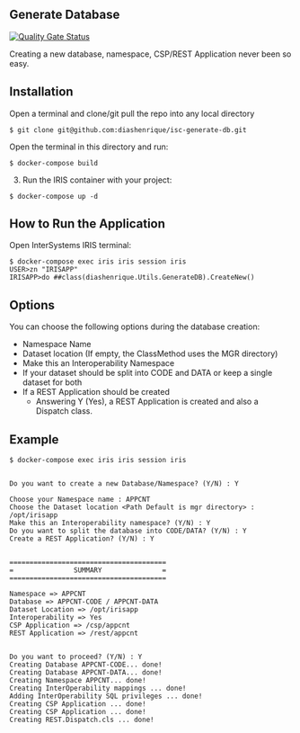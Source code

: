 ## Generate Database
[![Quality Gate Status](https://community.objectscriptquality.com/api/project_badges/measure?project=intersystems_iris_community%2Fisc-generate-db&metric=alert_status)](https://community.objectscriptquality.com/dashboard?id=intersystems_iris_community%2Fisc-generate-db) 

Creating a new database, namespace, CSP/REST Application never been so easy.  

## Installation 

Open a terminal and clone/git pull the repo into any local directory

```
$ git clone git@github.com:diashenrique/isc-generate-db.git
```

Open the terminal in this directory and run:

```
$ docker-compose build
```

3. Run the IRIS container with your project:

```
$ docker-compose up -d
```

## How to Run the Application

Open InterSystems IRIS terminal:

```
$ docker-compose exec iris iris session iris
USER>zn "IRISAPP"
IRISAPP>do ##class(diashenrique.Utils.GenerateDB).CreateNew()
```
## Options
You can choose the following options during the database creation:
* Namespace Name
* Dataset location (If empty, the ClassMethod uses the MGR directory)
* Make this an Interoperability Namespace
* If your dataset should be split into CODE and DATA or keep a single dataset for both
* If a REST Application should be created
  * Answering Y (Yes), a REST Application is created and also a Dispatch class.

## Example

```
$ docker-compose exec iris iris session iris


Do you want to create a new Database/Namespace? (Y/N) : Y

Choose your Namespace name : APPCNT
Choose the Dataset location <Path Default is mgr directory> : /opt/irisapp
Make this an Interoperability namespace? (Y/N) : Y
Do you want to split the database into CODE/DATA? (Y/N) : Y
Create a REST Application? (Y/N) : Y


=======================================
=               SUMMARY               =
=======================================

Namespace => APPCNT
Database => APPCNT-CODE / APPCNT-DATA
Dataset Location => /opt/irisapp
Interoperability => Yes
CSP Application => /csp/appcnt
REST Application => /rest/appcnt


Do you want to proceed? (Y/N) : Y
Creating Database APPCNT-CODE... done!
Creating Database APPCNT-DATA... done!
Creating Namespace APPCNT... done!
Creating InterOperability mappings ... done!
Adding InterOperability SQL privileges ... done!
Creating CSP Application ... done!
Creating CSP Application ... done!
Creating REST.Dispatch.cls ... done!
```
